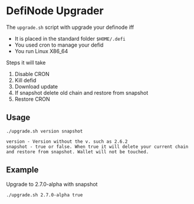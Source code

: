 # DefiNode Upgrader

The ```upgrade.sh``` script with upgrade your definode iff

- It is placed in the standard folder ```$HOME/.defi```
- You used cron to manage your defid
- You run Linux X86_64

Steps it will take

1. Disable CRON
2. Kill defid
3. Download update
4. If snapshot delete old chain and restore from snapshot
5. Restore CRON

## Usage

```
./upgrade.sh version snapshot

version - Version without the v. such as 2.6.2
snapshot - true or false. When true it will delete your current chain and restore from snapshot. Wallet will not be touched.
```

## Example

Upgrade to 2.7.0-alpha with snapshot

```
./upgrade.sh 2.7.0-alpha true
```
